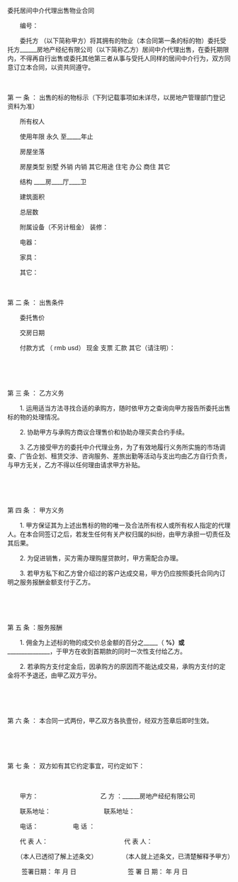 



委托居间中介代理出售物业合同



 

　　编号： 　　

　　委托方 （以下简称甲方）将其拥有的物业（本合同第一条的标的物）委托受托方______房地产经纪有限公司（以下简称乙方）居间中介代理出售，在委托期限内，不得再自行出售或委托其他第三者从事与受托人同样的居间中介行为，双方同意订立本合同，以资共同遵守。

　　

第 一 条
： 出售的标的物标示（下列记载事项如未详尽，以房地产管理部门登记资料为准）

　　所有权人

　　使用年限 永久 至_____年止

　　房屋坐落

　　房屋类型 别墅 外销 内销 其它用途 住宅 办公 商住 其它

　　结构 ____房____厅____卫

　　建筑面积

　　总层数

　　附属设备（不另计租金） 装修：

　　电器：

　　家具：

　　其它：

　　

第 二 条
： 出售条件

　　委托售价

　　交房日期

　　付款方式 （ rmb usd） 现金 支票 汇款 其它（请注明）：

　　

　　

第 三 条
： 乙方义务

　　1. 运用适当方法寻找合适的承购方，随时依甲方之查询向甲方报告所委托出售标的物的处理情况。

　　2. 协助甲方与承购方商议合理售价和协助办理买卖合约手续。

　　3. 乙方接受甲方的委托中介代理业务，为了有效地履行义务所实施的市场调查、广告企划、租赁交涉、咨询服务、差旅出勤等活动与支出均由乙方自行负责，与甲方无关，乙方不得以任何理由请求甲方补贴。

　　

　　

第 四 条
： 甲方义务

　　1. 甲方保证其为上述出售标的物的唯一及合法所有权人或所有权人指定的代理人。在本合同签订之后，若发生任何有关产权归属的纠纷，由甲方承担一切责任及其后果。

　　2. 为促进销售，买方需办理购屋贷款时，甲方需配合办理。

　　3. 若甲方私下和乙方曾介绍过的客户达成交易，甲方仍应按照委托合同内订明之服务报酬金额支付于乙方。

　　

　　

第 五 条
：服务报酬

　　1. 佣金为上述标的物的成交价总金额的百分之_____（ ____%）或___________________，于甲方在收到首期款的同时一次性支付给乙方。

　　2. 若承购方支付定金后，因承购方的原因而不能达成交易，承购方支付的定金将不予退还，由甲乙双方平分。

　　

　　

第 六 条
： 本合同一式两份，甲乙双方各执壹份，经双方签章后即时生效。

　　

　　

第 七 条
： 双方如有其它约定事宜，可约定如下：　　

　　

　　甲方：　　　　　　　　　　乙 方 ：______房地产经纪有限公司

　　联系地址： 　　　　　　　　 联系地址：

　　电话： 　　　　　 电 话 ：　　

　　代 表 人：　　　　　　　　　　　　 代 表 人：

　　（本人已透彻了解上述条文）　　　　　（本人就上述条文，已清楚解释予甲方）

　　 签署日期： 年 月 日　　　　　　　　 签 署 日 期： 年 月 日